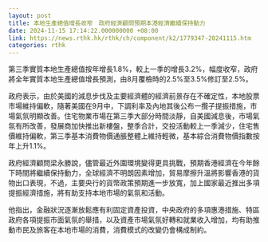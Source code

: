 ```yaml
---
layout: post
title: 本地生產總值增長收窄　政府經濟顧問預期本港經濟繼續保持動力
date: 2024-11-15 17:14:22.000000000 +08:00
link: https://news.rthk.hk/rthk/ch/component/k2/1779347-20241115.htm
categories: rthk
---
```


第三季實質本地生產總值按年增長1.8%，較上一季的增長3.2%，幅度收窄，政府將全年實質本地生產總值增長預測，由8月覆檢時的2.5%至3.5%修訂至2.5%。

政府表示，由於美國的減息步伐及主要經濟體的經濟前景存在不確定性，本地股票市場維持偏軟，隨著美國在9月中，下調利率及內地其後公布一攬子提振措施，市場氣氛明顯改善。住宅物業市場在第三季大部分時間淡靜，自美國減息後，市場氣氛有所改善，發展商加快推出新樓盤，整季合計，交投活動較上一季減少，住宅售價維持偏軟，第三季基本消費物價通脹整體上維持輕微，基本綜合消費物價指數按年上升1.1%。

政府經濟顧問梁永勝說，儘管最近外圍環境變得更具挑戰，預期香港經濟在今年餘下時間將繼續保持動力，全球經濟不明朗因素增加，貿易摩擦升溫將影響香港的貨物出口表現，不過，主要央行的貨幣政策預期進一步放寬，加上國家最近推出多項提振經濟措施，將有助支持本地市場的氣氛和活動。

他指出，金融狀況逐漸放鬆應有利固定資產投資，中央政府的多項惠港措施、特區政府各項提振市面氣氛的舉措，以及資產市場氣氛好轉和就業收入增加，均有助推動市民及旅客在本地市場的消費，消費模式的改變仍會構成制約。
